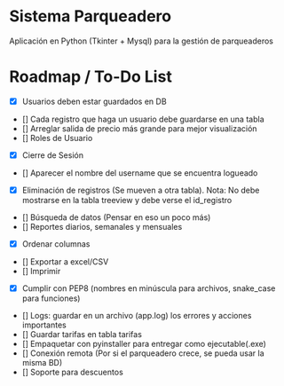 # Sistema Parqueadero

Aplicación en Python (Tkinter + Mysql) para la gestión de parqueaderos

# Roadmap / To-Do List
-   [x]   Usuarios deben estar guardados en DB
-   []   Cada registro que haga un usuario debe guardarse en una tabla
-   []   Arreglar salida de precio más grande para mejor visualización
-   []   Roles de Usuario
-   [x]   Cierre de Sesión
-   []   Aparecer el nombre del username que se encuentra logueado
-   [x]   Eliminación de registros (Se mueven a otra tabla). Nota: No debe mostrarse en la tabla treeview y debe verse el id_registro
-   []   Búsqueda de datos (Pensar en eso un poco más)
-   []   Reportes diarios, semanales y mensuales
-   [x]   Ordenar columnas
-   []   Exportar a excel/CSV
-   []   Imprimir
-   [x]   Cumplir con PEP8 (nombres en minúscula para archivos, snake_case para funciones)
-   []   Logs: guardar en un archivo (app.log) los errores y acciones importantes
-   []   Guardar tarifas en tabla tarifas
-   []   Empaquetar con pyinstaller para entregar como ejecutable(.exe)
-   []   Conexión remota (Por si el parqueadero crece, se pueda usar la misma BD)
-   []   Soporte para descuentos